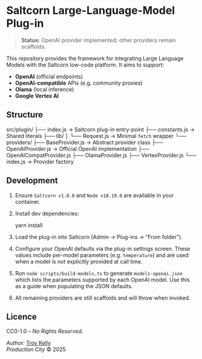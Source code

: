 # Saltcorn Large-Language-Model Plug-in

> **Status:** OpenAI provider implemented; other providers remain scaffolds.

This repository provides the framework for integrating Large Language Models
with the Saltcorn low-code platform.  It aims to support:

* **OpenAI** (official endpoints)  
* **OpenAI-compatible** APIs (e.g. community proxies)  
* **Olama** (local inference)  
* **Google Vertex AI**

## Structure

src/plugin/
├── index.js                → Saltcorn plug-in entry-point
├── constants.js            → Shared literals
├── lib/
│   └── Request.js          → Minimal `fetch` wrapper
└── providers/
    ├── BaseProvider.js     → Abstract provider class
    ├── OpenAIProvider.js   → Official OpenAI implementation
    ├── OpenAICompatProvider.js
    ├── OlamaProvider.js
    ├── VertexProvider.js
    └── index.js            → Provider factory

## Development

1. Ensure `Saltcorn v1.0.0` and `Node v18.19.0` are available in your container.
2. Install dev dependencies:

   yarn install

3. Load the plug-in into Saltcorn (Admin → Plug-ins → “From folder”).
4. Configure your OpenAI defaults via the plug-in settings screen. These values
   include per-model parameters (e.g. `temperature`) and are used when a model is
   not explicitly provided at call time.
5. Run `node scripts/build-models.ts` to generate `models-openai.json` which
   lists the parameters supported by each OpenAI model. Use this as a guide when
   populating the JSON defaults.
6. All remaining providers are still scaffolds and will throw when invoked.

## Licence

CC0-1.0 – *No Rights Reserved*.

*Author:* [Troy Kelly](mailto:troy@team.production.city)  
*Production City* © 2025